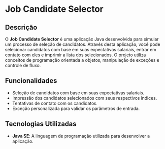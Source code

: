 # Job Candidate Selector

## Descrição

O **Job Candidate Selector** é uma aplicação Java desenvolvida para simular um processo de seleção de candidatos. Através desta aplicação, você pode selecionar candidatos com base em suas expectativas salariais, entrar em contato com eles e imprimir a lista dos selecionados. O projeto utiliza conceitos de programação orientada a objetos, manipulação de exceções e controle de fluxo.

## Funcionalidades

- Seleção de candidatos com base em suas expectativas salariais.
- Impressão dos candidatos selecionados com seus respectivos índices.
- Tentativas de contato com os candidatos.
- Exceção personalizada para validar os parâmetros de entrada.

## Tecnologias Utilizadas

- **Java SE**: A linguagem de programação utilizada para desenvolver a aplicação.
